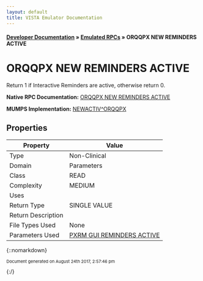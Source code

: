 ```yaml
---
layout: default
title: VISTA Emulator Documentation
---
```


#### [Developer Documentation](../index) &#187; [Emulated RPCs](TableOfContents) &#187; ORQQPX NEW REMINDERS ACTIVE<br/>
# ORQQPX NEW REMINDERS ACTIVE

Return 1 if Interactive Reminders are active, otherwise return 0.

**Native RPC Documentation:** [ORQQPX NEW REMINDERS ACTIVE](../VISTARPC/ORQQPX_NEW_REMINDERS_ACTIVE)

**MUMPS Implementation:** [NEWACTIV^ORQQPX](http://code.osehra.org/dox/Routine_ORQQPX_source.html)

## Properties

Property | Value
--- | ---
Type | Non-Clinical
Domain | Parameters
Class | READ
Complexity | MEDIUM
Uses | 
Return Type | SINGLE VALUE
Return Description | 
File Types Used | None
Parameters Used | [PXRM GUI REMINDERS ACTIVE](../Parameters/PXRM_GUI_REMINDERS_ACTIVE)


{::nomarkdown} <br/><p style="font-size: 11px">Document generated on August 24th 2017, 2:57:46 pm</p>{:/}